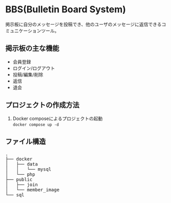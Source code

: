 # BBS(Bulletin Board System)
 
掲示板に自分のメッセージを投稿でき、他のユーザのメッセージに返信できるコミュニケーションツール。
## 掲示板の主な機能
- 会員登録
- ログイン/ログアウト
- 投稿/編集/削除
- 返信
- 退会

## プロジェクトの作成方法
1. Docker composeによるプロジェクトの起動  
    ```docker compose up -d```

## ファイル構造
<pre>
.
├── docker
│   ├── data
│   │   └── mysql
│   └── php
├── public
│   ├── join
│   └── member_image
└── sql
</pre>
